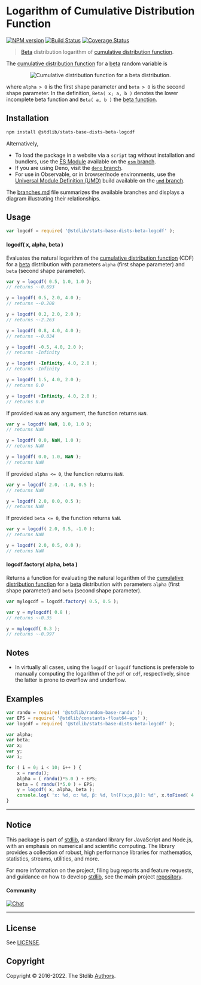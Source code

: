 <!--

@license Apache-2.0

Copyright (c) 2018 The Stdlib Authors.

Licensed under the Apache License, Version 2.0 (the "License");
you may not use this file except in compliance with the License.
You may obtain a copy of the License at

   http://www.apache.org/licenses/LICENSE-2.0

Unless required by applicable law or agreed to in writing, software
distributed under the License is distributed on an "AS IS" BASIS,
WITHOUT WARRANTIES OR CONDITIONS OF ANY KIND, either express or implied.
See the License for the specific language governing permissions and
limitations under the License.

-->

# Logarithm of Cumulative Distribution Function

[![NPM version][npm-image]][npm-url] [![Build Status][test-image]][test-url] [![Coverage Status][coverage-image]][coverage-url] <!-- [![dependencies][dependencies-image]][dependencies-url] -->

> [Beta][beta-distribution] distribution logarithm of [cumulative distribution function][cdf].

<section class="intro">

The [cumulative distribution function][cdf] for a [beta][beta-distribution] random variable is

<!-- <equation class="equation" label="eq:beta_cdf" align="center" raw="F(x;\alpha,\beta) = \frac{\operatorname{Beta}(x;\alpha,\beta)}{\operatorname{Beta}(\alpha,\beta)}" alt="Cumulative distribution function for a beta distribution."> -->

<div class="equation" align="center" data-raw-text="F(x;\alpha,\beta) = \frac{\operatorname{Beta}(x;\alpha,\beta)}{\operatorname{Beta}(\alpha,\beta)}" data-equation="eq:beta_cdf">
    <img src="https://cdn.jsdelivr.net/gh/stdlib-js/stdlib@51534079fef45e990850102147e8945fb023d1d0/lib/node_modules/@stdlib/stats/base/dists/beta/logcdf/docs/img/equation_beta_cdf.svg" alt="Cumulative distribution function for a beta distribution.">
    <br>
</div>

<!-- </equation> -->

where `alpha > 0` is the first shape parameter and `beta > 0` is the second shape parameter. In the definition, `Beta( x; a, b )` denotes the lower incomplete beta function and `Beta( a, b )` the [beta function][beta-function].

</section>

<!-- /.intro -->

<section class="installation">

## Installation

```bash
npm install @stdlib/stats-base-dists-beta-logcdf
```

Alternatively,

-   To load the package in a website via a `script` tag without installation and bundlers, use the [ES Module][es-module] available on the [`esm` branch][esm-url].
-   If you are using Deno, visit the [`deno` branch][deno-url].
-   For use in Observable, or in browser/node environments, use the [Universal Module Definition (UMD)][umd] build available on the [`umd` branch][umd-url].

The [branches.md][branches-url] file summarizes the available branches and displays a diagram illustrating their relationships.

</section>

<section class="usage">

## Usage

```javascript
var logcdf = require( '@stdlib/stats-base-dists-beta-logcdf' );
```

#### logcdf( x, alpha, beta )

Evaluates the natural logarithm of the [cumulative distribution function][cdf] (CDF) for a [beta][beta-distribution] distribution with parameters `alpha` (first shape parameter) and `beta` (second shape parameter).

```javascript
var y = logcdf( 0.5, 1.0, 1.0 );
// returns ~-0.693

y = logcdf( 0.5, 2.0, 4.0 );
// returns ~-0.208

y = logcdf( 0.2, 2.0, 2.0 );
// returns ~-2.263

y = logcdf( 0.8, 4.0, 4.0 );
// returns ~-0.034

y = logcdf( -0.5, 4.0, 2.0 );
// returns -Infinity

y = logcdf( -Infinity, 4.0, 2.0 );
// returns -Infinity

y = logcdf( 1.5, 4.0, 2.0 );
// returns 0.0

y = logcdf( +Infinity, 4.0, 2.0 );
// returns 0.0
```

If provided `NaN` as any argument, the function returns `NaN`.

```javascript
var y = logcdf( NaN, 1.0, 1.0 );
// returns NaN

y = logcdf( 0.0, NaN, 1.0 );
// returns NaN

y = logcdf( 0.0, 1.0, NaN );
// returns NaN
```

If provided `alpha <= 0`, the function returns `NaN`.

```javascript
var y = logcdf( 2.0, -1.0, 0.5 );
// returns NaN

y = logcdf( 2.0, 0.0, 0.5 );
// returns NaN
```

If provided `beta <= 0`, the function returns `NaN`.

```javascript
var y = logcdf( 2.0, 0.5, -1.0 );
// returns NaN

y = logcdf( 2.0, 0.5, 0.0 );
// returns NaN
```

#### logcdf.factory( alpha, beta )

Returns a function for evaluating the natural logarithm of the [cumulative distribution function][cdf] for a [beta][beta-distribution] distribution with parameters `alpha` (first shape parameter) and `beta` (second shape parameter).

```javascript
var mylogcdf = logcdf.factory( 0.5, 0.5 );

var y = mylogcdf( 0.8 );
// returns ~-0.35

y = mylogcdf( 0.3 );
// returns ~-0.997
```

</section>

<!-- /.usage -->

<section class="notes">

## Notes

-   In virtually all cases, using the `logpdf` or `logcdf` functions is preferable to manually computing the logarithm of the `pdf` or `cdf`, respectively, since the latter is prone to overflow and underflow.

</section>

<!-- /.notes -->

<section class="examples">

## Examples

<!-- eslint no-undef: "error" -->

```javascript
var randu = require( '@stdlib/random-base-randu' );
var EPS = require( '@stdlib/constants-float64-eps' );
var logcdf = require( '@stdlib/stats-base-dists-beta-logcdf' );

var alpha;
var beta;
var x;
var y;
var i;

for ( i = 0; i < 10; i++ ) {
    x = randu();
    alpha = ( randu()*5.0 ) + EPS;
    beta = ( randu()*5.0 ) + EPS;
    y = logcdf( x, alpha, beta );
    console.log( 'x: %d, α: %d, β: %d, ln(F(x;α,β)): %d', x.toFixed( 4 ), alpha.toFixed( 4 ), beta.toFixed( 4 ), y.toFixed( 4 ) );
}
```

</section>

<!-- /.examples -->

<!-- Section for related `stdlib` packages. Do not manually edit this section, as it is automatically populated. -->

<section class="related">

</section>

<!-- /.related -->

<!-- Section for all links. Make sure to keep an empty line after the `section` element and another before the `/section` close. -->


<section class="main-repo" >

* * *

## Notice

This package is part of [stdlib][stdlib], a standard library for JavaScript and Node.js, with an emphasis on numerical and scientific computing. The library provides a collection of robust, high performance libraries for mathematics, statistics, streams, utilities, and more.

For more information on the project, filing bug reports and feature requests, and guidance on how to develop [stdlib][stdlib], see the main project [repository][stdlib].

#### Community

[![Chat][chat-image]][chat-url]

---

## License

See [LICENSE][stdlib-license].


## Copyright

Copyright &copy; 2016-2022. The Stdlib [Authors][stdlib-authors].

</section>

<!-- /.stdlib -->

<!-- Section for all links. Make sure to keep an empty line after the `section` element and another before the `/section` close. -->

<section class="links">

[npm-image]: http://img.shields.io/npm/v/@stdlib/stats-base-dists-beta-logcdf.svg
[npm-url]: https://npmjs.org/package/@stdlib/stats-base-dists-beta-logcdf

[test-image]: https://github.com/stdlib-js/stats-base-dists-beta-logcdf/actions/workflows/test.yml/badge.svg?branch=main
[test-url]: https://github.com/stdlib-js/stats-base-dists-beta-logcdf/actions/workflows/test.yml?query=branch:main

[coverage-image]: https://img.shields.io/codecov/c/github/stdlib-js/stats-base-dists-beta-logcdf/main.svg
[coverage-url]: https://codecov.io/github/stdlib-js/stats-base-dists-beta-logcdf?branch=main

<!--

[dependencies-image]: https://img.shields.io/david/stdlib-js/stats-base-dists-beta-logcdf.svg
[dependencies-url]: https://david-dm.org/stdlib-js/stats-base-dists-beta-logcdf/main

-->

[chat-image]: https://img.shields.io/gitter/room/stdlib-js/stdlib.svg
[chat-url]: https://gitter.im/stdlib-js/stdlib/

[stdlib]: https://github.com/stdlib-js/stdlib

[stdlib-authors]: https://github.com/stdlib-js/stdlib/graphs/contributors

[umd]: https://github.com/umdjs/umd
[es-module]: https://developer.mozilla.org/en-US/docs/Web/JavaScript/Guide/Modules

[deno-url]: https://github.com/stdlib-js/stats-base-dists-beta-logcdf/tree/deno
[umd-url]: https://github.com/stdlib-js/stats-base-dists-beta-logcdf/tree/umd
[esm-url]: https://github.com/stdlib-js/stats-base-dists-beta-logcdf/tree/esm
[branches-url]: https://github.com/stdlib-js/stats-base-dists-beta-logcdf/blob/main/branches.md

[stdlib-license]: https://raw.githubusercontent.com/stdlib-js/stats-base-dists-beta-logcdf/main/LICENSE

[beta-distribution]: https://en.wikipedia.org/wiki/Beta_distribution

[beta-function]: https://en.wikipedia.org/wiki/Beta_function

[cdf]: https://en.wikipedia.org/wiki/Cumulative_distribution_function

</section>

<!-- /.links -->
